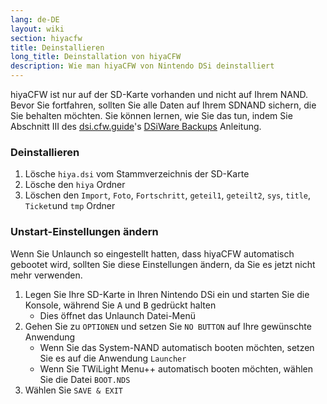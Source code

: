 ```yaml
---
lang: de-DE
layout: wiki
section: hiyacfw
title: Deinstallieren
long_title: Deinstallation von hiyaCFW
description: Wie man hiyaCFW von Nintendo DSi deinstalliert
---
```


hiyaCFW ist nur auf der SD-Karte vorhanden und nicht auf Ihrem NAND. Bevor Sie fortfahren, sollten Sie alle Daten auf Ihrem SDNAND sichern, die Sie behalten möchten. Sie können lernen, wie Sie das tun, indem Sie Abschnitt III des [dsi.cfw.guide](https://dsi.cfw.guide)'s [DSiWare Backups](https://dsi.cfw.guide/dsiware-backups.html#section-iii---extracting-the-save-file-optional) Anleitung.

### Deinstallieren
1. Lösche `hiya.dsi` vom Stammverzeichnis der SD-Karte
1. Lösche den `hiya` Ordner
1. Löschen den `Import`, `Foto`, `Fortschritt`, `geteil1`, `geteilt2`, `sys`, `title`, `Ticket`und `tmp` Ordner

### Unstart-Einstellungen ändern

Wenn Sie Unlaunch so eingestellt hatten, dass hiyaCFW automatisch gebootet wird, sollten Sie diese Einstellungen ändern, da Sie es jetzt nicht mehr verwenden.

1. Legen Sie Ihre SD-Karte in Ihren Nintendo DSi ein und starten Sie die Konsole, während Sie <kbd class="face">A</kbd> und <kbd class="face">B</kbd> gedrückt halten
   - Dies öffnet das Unlaunch Datei-Menü
1. Gehen Sie zu `OPTIONEN` und setzen Sie `NO BUTTON` auf Ihre gewünschte Anwendung
   - Wenn Sie das System-NAND automatisch booten möchten, setzen Sie es auf die Anwendung `Launcher`
   - Wenn Sie TWiLight Menu++ automatisch booten möchten, wählen Sie die Datei `BOOT.NDS`
1. Wählen Sie `SAVE & EXIT`
